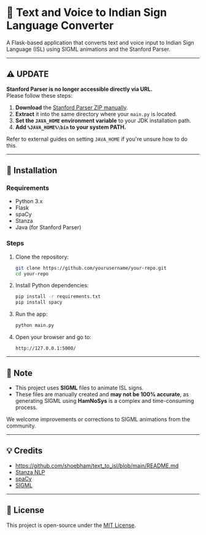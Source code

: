 # 🧠 Text and Voice to Indian Sign Language Converter

A Flask-based application that converts text and voice input to Indian Sign Language (ISL) using SIGML animations and the Stanford Parser.

---

## ⚠️ UPDATE

**Stanford Parser is no longer accessible directly via URL.**  
Please follow these steps:

1. **Download** the [Stanford Parser ZIP manually](https://nlp.stanford.edu/software/lex-parser.html).
2. **Extract** it into the same directory where your `main.py` is located.
3. **Set the `JAVA_HOME` environment variable** to your JDK installation path.
4. **Add `%JAVA_HOME%\bin` to your system PATH.**

Refer to external guides on setting `JAVA_HOME` if you're unsure how to do this.

---

## 🔧 Installation

### Requirements

- Python 3.x
- Flask
- spaCy
- Stanza
- Java (for Stanford Parser)

### Steps

1. Clone the repository:

   ```bash
   git clone https://github.com/yourusername/your-repo.git
   cd your-repo
   ```

2. Install Python dependencies:

   ```bash
   pip install -r requirements.txt
   pip install spacy
   ```

3. Run the app:

   ```bash
   python main.py
   ```

4. Open your browser and go to:

   ```
   http://127.0.0.1:5000/
   ```

---

## 📝 Note

- This project uses **SIGML** files to animate ISL signs.
- These files are manually created and **may not be 100% accurate**, as generating SIGML using **HamNoSys** is a complex and time-consuming process.

We welcome improvements or corrections to SIGML animations from the community.

---

## 💡 Credits

- https://github.com/shoebham/text_to_isl/blob/main/README.md
- [Stanza NLP](https://stanfordnlp.github.io/stanza/)
- [spaCy](https://spacy.io/)
- [SIGML](https://www.sign-lang.uni-hamburg.de/SignWriting/SigML.html)

---

## 📜 License

This project is open-source under the [MIT License](LICENSE).
